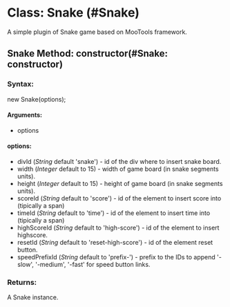 Class: Snake (#Snake)
========================================================

A simple plugin of Snake game based on MooTools framework.


Snake Method: constructor(#Snake: constructor)
--------------------------------------------------------------------------------

### Syntax: 

new Snake(options);
 
#### Arguments:
  
- options

#### options:

- divId         (*String* default 'snake')                - id of the div where to insert snake board.
- width         (*Integer* default to 15)                 - width of game board (in snake segments units).
- height        (*Integer* default to 15)                 - height of game board (in snake segments units).
- scoreId       (*String* default to 'score')             - id of the element to insert score into (tipically a span)
- timeId        (*String* default to 'time')              - id of the element to insert time into (tipically a span)
- highScoreId   (*String* default to 'high-score')        - id of the element to insert highscore.
- resetId       (*String* default to 'reset-high-score')  - id of the element reset button. 
- speedPrefixId (*String* default to 'prefix-')           - prefix to the IDs to append '-slow', '-medium', '-fast' for speed button links.

### Returns:

A Snake instance.